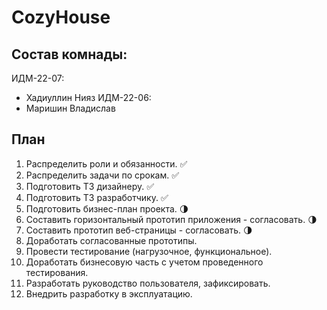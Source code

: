 CozyHouse
========================



## Состав комнады:
ИДМ-22-07:
* Хадиуллин Нияз  ИДМ-22-06:
* Маришин Владислав

## План

1.  Распределить роли и обязанности. ✅
2.  Распределить задачи по срокам. ✅
3.  Подготовить ТЗ дизайнеру. ✅
4.  Подготовить ТЗ разработчику. ✅
5.  Подготовить бизнес-план проекта. 🌗
6.  Составить горизонтальный прототип приложения - согласовать. 🌗
7.  Составить прототип веб-страницы - согласовать. 🌗
8.  Доработать согласованные прототипы.
9.  Провести тестирование (нагрузочное, функциональное).
10. Доработать бизнесовую часть с учетом проведенного тестирования.
11. Разработать руководство пользователя, зафиксировать.
12. Внедрить разработку в эксплуатацию.
